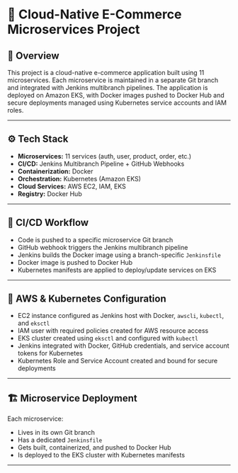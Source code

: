 # 🛒 Cloud-Native E-Commerce Microservices Project

## 📌 Overview

This project is a cloud-native e-commerce application built using 11 microservices. Each microservice is maintained in a separate Git branch and integrated with Jenkins multibranch pipelines. The application is deployed on Amazon EKS, with Docker images pushed to Docker Hub and secure deployments managed using Kubernetes service accounts and IAM roles.

---

## ⚙️ Tech Stack

- **Microservices:** 11 services (auth, user, product, order, etc.)
- **CI/CD:** Jenkins Multibranch Pipeline + GitHub Webhooks
- **Containerization:** Docker
- **Orchestration:** Kubernetes (Amazon EKS)
- **Cloud Services:** AWS EC2, IAM, EKS
- **Registry:** Docker Hub

---

## 🚀 CI/CD Workflow

- Code is pushed to a specific microservice Git branch
- GitHub webhook triggers the Jenkins multibranch pipeline
- Jenkins builds the Docker image using a branch-specific `Jenkinsfile`
- Docker image is pushed to Docker Hub
- Kubernetes manifests are applied to deploy/update services on EKS

---

## 🔐 AWS & Kubernetes Configuration

- EC2 instance configured as Jenkins host with Docker, `awscli`, `kubectl`, and `eksctl`
- IAM user with required policies created for AWS resource access
- EKS cluster created using `eksctl` and configured with `kubectl`
- Jenkins integrated with Docker, GitHub credentials, and service account tokens for Kubernetes
- Kubernetes Role and Service Account created and bound for secure deployments

---

## 🏗️ Microservice Deployment

Each microservice:
- Lives in its own Git branch
- Has a dedicated `Jenkinsfile`
- Gets built, containerized, and pushed to Docker Hub
- Is deployed to the EKS cluster with Kubernetes manifests

---




